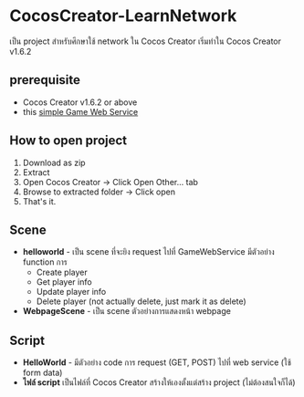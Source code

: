# CocosCreator-LearnNetwork
เป็น project สำหรับศึกษาใช้ network ใน Cocos Creator เริ่มทำใน Cocos Creator v1.6.2

## prerequisite
* Cocos Creator v1.6.2 or above
* this [simple Game Web Service](https://github.com/bnitelf/GameWebService)

## How to open project
1. Download as zip
1. Extract
1. Open Cocos Creator -> Click Open Other... tab
1. Browse to extracted folder -> Click open
1. That's it.

## Scene
- **helloworld** - เป็น scene ที่จะยิง request ไปที่ GameWebService มีตัวอย่าง function การ
  - Create player
  - Get player info
  - Update player info
  - Delete player (not actually delete, just mark it as delete)
- **WebpageScene** - เป็น scene ตัวอย่างการแสดงหน้า webpage

## Script
- **HelloWorld** - มีตัวอย่าง code การ request (GET, POST) ไปที่ web service (ใช้ form data)
- **ไฟล์ script** เป็นไฟล์ที่ Cocos Creator สร้างให้เองตั้งแต่สร้าง project (ไม่ต้องสนใจก็ได้)
